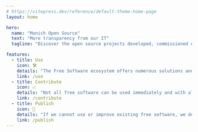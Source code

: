 ```yaml
---
# https://vitepress.dev/reference/default-theme-home-page
layout: home

hero:
  name: "Munich Open Source"
  text: "More transparency from our IT"
  tagline: "Discover the open source projects developed, commissioned or sponsored by the City of Munich."

features:
  - title: Use
    icon: 🛠
    details: "The Free Software ecosystem offers numerous solutions and applications. Modern software development is no longer possible without free software. Almost all software products contain free software."
    link: /use
  - title: Contribute
    icon: 📈
    details: "Not all free software can be used immediately and with all security and feature requirements. Free software also allows you to improve it and help fix bugs or add features."
    link: /contribute
  - title: Publish
    icon: 🚀
    details: "If we cannot use or improve existing free software, we develop free software ourselves. If we decide to develop software ourselves, it happens openly and freely."
    link: /publish
---
```


